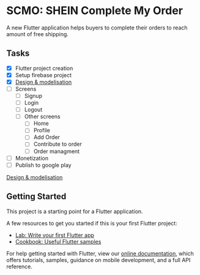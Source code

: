 # SCMO: SHEIN Complete My Order

A new Flutter application helps buyers to complete their orders to reach amount of free shipping.

## Tasks

- [x] Flutter project creation
- [x] Setup firebase project
- [x] [Design & modelisation](https://github.com/pandao/editor.md "Heading link")
- [ ] Screens
	- [ ] Signup
	- [ ] Login
	- [ ] Logout
	- [ ] Other screens
		- [ ] Home
		- [ ] Profile
		- [ ] Add Order
		- [ ] Contribute to order
		- [ ] Order managment
- [ ] Monetization
- [ ] Publish to google play

[Design & modelisation]()

## Getting Started

This project is a starting point for a Flutter application.

A few resources to get you started if this is your first Flutter project:

- [Lab: Write your first Flutter app](https://flutter.dev/docs/get-started/codelab)
- [Cookbook: Useful Flutter samples](https://flutter.dev/docs/cookbook)

For help getting started with Flutter, view our
[online documentation](https://flutter.dev/docs), which offers tutorials,
samples, guidance on mobile development, and a full API reference.